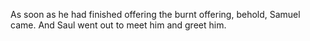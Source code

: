 As soon as he had finished offering the burnt offering, behold, Samuel came. And Saul went out to meet him and greet him.
